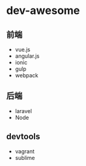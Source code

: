 # dev-awesome

## 前端


-  vue.js
-  angular.js
-  ionic
-  gulp
-  webpack


## 后端

-  laravel
-  Node



## devtools

-  vagrant
-  sublime
